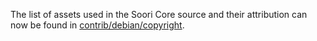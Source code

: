 The list of assets used in the Soori Core source and their attribution can now be found in [contrib/debian/copyright](../contrib/debian/copyright).
